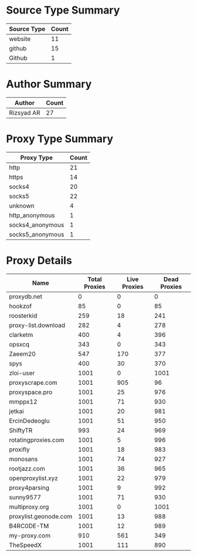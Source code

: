 # Source Type Summary

| Source Type | Count |
|-------------|-------|
| website | 11 |
| github | 15 |
| Github | 1 |


# Author Summary

| Author | Count |
|--------|-------|
| Rizsyad AR | 27 |


# Proxy Type Summary

| Proxy Type | Count |
|------------|-------|
| http | 21 |
| https | 14 |
| socks4 | 20 |
| socks5 | 22 |
| unknown | 4 |
| http_anonymous | 1 |
| socks4_anonymous | 1 |
| socks5_anonymous | 1 |


# Proxy Details

| Name | Total Proxies | Live Proxies | Dead Proxies |
|------|---------------|--------------|---------------|
| proxydb.net | 0 | 0 | 0 |
| hookzof | 85 | 0 | 85 |
| roosterkid | 259 | 18 | 241 |
| proxy-list.download | 282 | 4 | 278 |
| clarketm | 400 | 4 | 396 |
| opsxcq | 343 | 0 | 343 |
| Zaeem20 | 547 | 170 | 377 |
| spys | 400 | 30 | 370 |
| zloi-user | 1001 | 0 | 1001 |
| proxyscrape.com | 1001 | 905 | 96 |
| proxyspace.pro | 1001 | 25 | 976 |
| mmppx12 | 1001 | 71 | 930 |
| jetkai | 1001 | 20 | 981 |
| ErcinDedeoglu | 1001 | 51 | 950 |
| ShiftyTR | 993 | 24 | 969 |
| rotatingproxies.com | 1001 | 5 | 996 |
| proxifly | 1001 | 18 | 983 |
| monosans | 1001 | 74 | 927 |
| rootjazz.com | 1001 | 36 | 965 |
| openproxylist.xyz | 1001 | 22 | 979 |
| proxy4parsing | 1001 | 9 | 992 |
| sunny9577 | 1001 | 71 | 930 |
| multiproxy.org | 1001 | 0 | 1001 |
| proxylist.geonode.com | 1001 | 13 | 988 |
| B4RC0DE-TM | 1001 | 12 | 989 |
| my-proxy.com | 910 | 561 | 349 |
| TheSpeedX | 1001 | 111 | 890 |
